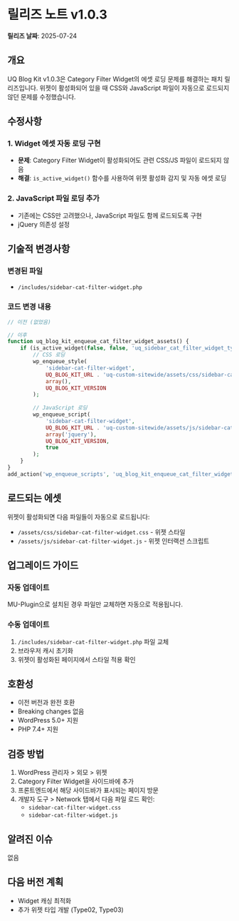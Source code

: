 # 릴리즈 노트 v1.0.3

**릴리즈 날짜**: 2025-07-24

## 개요

UQ Blog Kit v1.0.3은 Category Filter Widget의 에셋 로딩 문제를 해결하는 패치 릴리즈입니다. 위젯이 활성화되어 있을 때 CSS와 JavaScript 파일이 자동으로 로드되지 않던 문제를 수정했습니다.

## 수정사항

### 1. Widget 에셋 자동 로딩 구현
- **문제**: Category Filter Widget이 활성화되어도 관련 CSS/JS 파일이 로드되지 않음
- **해결**: `is_active_widget()` 함수를 사용하여 위젯 활성화 감지 및 자동 에셋 로딩

### 2. JavaScript 파일 로딩 추가
- 기존에는 CSS만 고려했으나, JavaScript 파일도 함께 로드되도록 구현
- jQuery 의존성 설정

## 기술적 변경사항

### 변경된 파일
- `/includes/sidebar-cat-filter-widget.php`

### 코드 변경 내용
```php
// 이전 (없었음)

// 이후
function uq_blog_kit_enqueue_cat_filter_widget_assets() {
    if (is_active_widget(false, false, 'uq_sidebar_cat_filter_widget_type01', true)) {
        // CSS 로딩
        wp_enqueue_style(
            'sidebar-cat-filter-widget',
            UQ_BLOG_KIT_URL . 'uq-custom-sitewide/assets/css/sidebar-cat-filter-widget.css',
            array(),
            UQ_BLOG_KIT_VERSION
        );
        
        // JavaScript 로딩
        wp_enqueue_script(
            'sidebar-cat-filter-widget',
            UQ_BLOG_KIT_URL . 'uq-custom-sitewide/assets/js/sidebar-cat-filter-widget.js',
            array('jquery'),
            UQ_BLOG_KIT_VERSION,
            true
        );
    }
}
add_action('wp_enqueue_scripts', 'uq_blog_kit_enqueue_cat_filter_widget_assets');
```

## 로드되는 에셋

위젯이 활성화되면 다음 파일들이 자동으로 로드됩니다:
- `/assets/css/sidebar-cat-filter-widget.css` - 위젯 스타일
- `/assets/js/sidebar-cat-filter-widget.js` - 위젯 인터랙션 스크립트

## 업그레이드 가이드

### 자동 업데이트
MU-Plugin으로 설치된 경우 파일만 교체하면 자동으로 적용됩니다.

### 수동 업데이트
1. `/includes/sidebar-cat-filter-widget.php` 파일 교체
2. 브라우저 캐시 초기화
3. 위젯이 활성화된 페이지에서 스타일 적용 확인

## 호환성

- 이전 버전과 완전 호환
- Breaking changes 없음
- WordPress 5.0+ 지원
- PHP 7.4+ 지원

## 검증 방법

1. WordPress 관리자 > 외모 > 위젯
2. Category Filter Widget을 사이드바에 추가
3. 프론트엔드에서 해당 사이드바가 표시되는 페이지 방문
4. 개발자 도구 > Network 탭에서 다음 파일 로드 확인:
   - `sidebar-cat-filter-widget.css`
   - `sidebar-cat-filter-widget.js`

## 알려진 이슈

없음

## 다음 버전 계획

- Widget 캐싱 최적화
- 추가 위젯 타입 개발 (Type02, Type03)